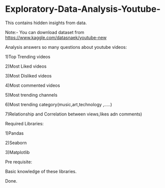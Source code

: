 # Exploratory-Data-Analysis-Youtube-
This contains hidden insights from data.

Note:- You can download dataset from https://www.kaggle.com/datasnaek/youtube-new

Analysis answers so many questions about youtube videos:


1)Top Trending videos

2)Most Liked videos

3)Most Disliked videos

4)Most commented videos

5)Most trending channels

6)Most trending category(music,art,technology ,.....)

7)Relationship and Correlation between views,likes adn comments)



Required Libraries:

1)Pandas

2)Seaborn

3)Matplotlib



Pre requisite:

Basic knowledge of these libraries.





Done.
